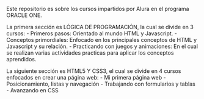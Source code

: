 Este repositorio es sobre los cursos impartidos por Alura en el programa ORACLE ONE. 

La primera sección es LÓGICA DE PROGRAMACIÓN, la cual se divide en 3 cursos: 
    - Primeros pasos: Orientado al mundo HTML y Javascript.
    - Conceptos primordiales: Enfocado en los principales conceptos de HTML y Javascript y su relación.
    - Practicando con juegos y animaciones: En el cual se realizan varias actividades practicas para aplicar los conceptos aprendidos.

La siguiente sección es HTML5 Y CSS3, el cual se divide en 4 cursos enfocados en crear una página web:
    - Mi primera página web
    - Posicionamiento, listas y navegación
    - Trabajando con formularios y tablas
    - Avanzando en CSS